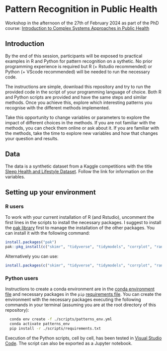 # Pattern Recognition in Public Health

Workshop in the afternoon of the 27th of February 2024 as part of the PhD course: [Introduction to Complex Systems Approaches in Public Health](https://phdcourses.dk/Course/106362)

## Introduction
By the end of this session, participants will be exposed to practical examples in R and Python for pattern recognition on a sythetic. No prior programming experience is required but R (+ Rstudio recommended) or Python (+ VScode recommended) will be needed to run the necessary code.

The instructions are simple, download this repository and try to run the provided code in the script of your programming language of choice. Both R and Python scripts are provided and have the same steps and similar methods. Once you achieve this, explore which interesting patterns you recognise with the different methods implemented.

Take this opportunity to change variables or parameters to explore the impact of different choices in the methods. If you are not familiar with the methods, you can check them online or ask about it. If you are familiar with the methods, take the time to explore new variables and how that changes your question and results.

## Data
The data is a synthetic dataset from a Kaggle competitions with the title [Sleep Health and Lifestyle Dataset](https://www.kaggle.com/datasets/uom190346a/sleep-health-and-lifestyle-dataset). Follow the link for information on the variables.

## Setting up your environment

### R users
To work with your current installation of R (and Rstudio), uncomment the first lines in the scripts to install the necessary packages. I suggest to install the [pak library](https://pak.r-lib.org/) first to manage the installation of the other packages. You can install it with the following command:

```R
install.packages("pak")
pak::pkg_install(c("skimr", "tidyverse", "tidymodels", "corrplot", "ranger", "treeshap", "shapviz"))
```
Alternatively you can use:

```R
install.packages(c("skimr", "tidyverse", "tidymodels", "corrplot", "ranger", "treeshap", "shapviz"))
```

### Python users
Instructions to create a conda environment are in the [conda environment file](scripts/patterns_env.yml) and necessary packages in the `pip` [requirements file](scripts/requirements.txt). You can create the environment with the necessary packages executing the following commands in your terminal (assuming you are at the root directory of this repository):

```bash
  conda env create -f ./scripts/patterns_env.yml
  conda activate patterns_env
  pip install -r ./scripts/requirements.txt
```

Execution of the Python scripts, cell by cell, has been tested in [Visual Studio Code](https://code.visualstudio.com/). The script can also be exported as a Jupyter notebook.
